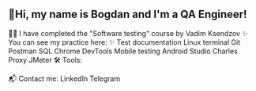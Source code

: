 🖖Hi, my name is Bogdan and I'm a QA Engineer!
---
👩‍💻 I have completed the "Software testing" course by Vadim Ksendzov
✨ You can see my practice here: ✨
Test documentation
Linux terminal
Git
Postman
SQL
Chrome DevTools
Mobile testing
Android Studio
Charles Proxy
JMeter
🛠 Tools:
             

📬 Сontact me:
LinkedIn Telegram
